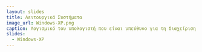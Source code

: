 ```yaml
---
layout: slides
title: Λειτουργικά Συστήματα
image_url: Windows-XP.png
caption: Λογισμικό του υπολογιστή που είναι υπεύθυνο για τη διαχείριση και τον συντονισμό των εργασιών και την κατανομή των διαθέσιμων πόρων.
slides:
  - Windows-XP
---
```

